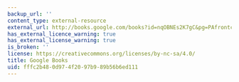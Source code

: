 ```yaml
---
backup_url: ''
content_type: external-resource
external_url: http://books.google.com/books?id=nqOBNEs2K7gC&pg=PAfrontcover#v=onepage
has_external_licence_warning: true
has_external_license_warning: true
is_broken: ''
license: https://creativecommons.org/licenses/by-nc-sa/4.0/
title: Google Books
uid: fffc2b48-0d97-4f20-97b9-89b56b6ed111
---
```

